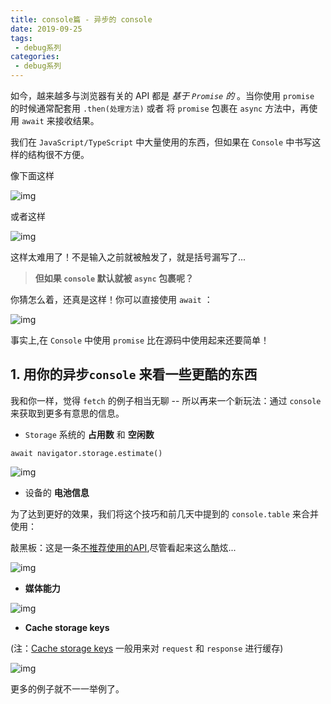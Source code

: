 ```yaml
---
title: console篇 - 异步的 console
date: 2019-09-25
tags: 
 - debug系列
categories: 
 - debug系列
---
```


如今，越来越多与浏览器有关的 API 都是 *基于 `Promise` 的* 。当你使用 `promise` 的时候通常配套用 `.then(处理方法)` 或者 将 `promise` 包裹在 `async` 方法中，再使用 `await` 来接收结果。

我们在 `JavaScript/TypeScript` 中大量使用的东西，但如果在 `Console` 中书写这样的结构很不方便。

像下面这样



![img](https://user-gold-cdn.xitu.io/2018/12/12/1679e0201c187733?imageView2/0/w/1280/h/960/format/webp/ignore-error/1)



或者这样



![img](https://user-gold-cdn.xitu.io/2018/12/12/1679e020118e0846?imageView2/0/w/1280/h/960/format/webp/ignore-error/1)



这样太难用了！不是输入之前就被触发了，就是括号漏写了...

> **但如果 `console` 默认就被 `async` 包裹呢？**

你猜怎么着，还真是这样！你可以直接使用 `await` ：



![img](https://user-gold-cdn.xitu.io/2018/12/12/1679e0201c5c5fd7?imageslim)



事实上,在 `Console` 中使用 `promise` 比在源码中使用起来还要简单！

## 1. 用你的异步`console` 来看一些更酷的东西

我和你一样，觉得 `fetch` 的例子相当无聊 -- 所以再来一个新玩法：通过 `console` 来获取到更多有意思的信息。

- `Storage` 系统的 **占用数** 和 **空闲数**

```
await navigator.storage.estimate()
```



![img](https://user-gold-cdn.xitu.io/2018/12/12/1679e02019dbfde7?imageView2/0/w/1280/h/960/format/webp/ignore-error/1)



- 设备的 **电池信息**

为了达到更好的效果，我们将这个技巧和前几天中提到的 `console.table` 来合并使用：

敲黑板：这是一条[不推荐使用的API](https://developer.mozilla.org/en-US/docs/Web/API/Battery_Status_API),尽管看起来这么酷炫...



![img](https://user-gold-cdn.xitu.io/2018/12/12/1679e09d64ce9285?imageView2/0/w/1280/h/960/format/webp/ignore-error/1)



- **媒体能力**



![img](https://user-gold-cdn.xitu.io/2018/12/12/1679e0201c6930dc?imageView2/0/w/1280/h/960/format/webp/ignore-error/1)



- **Cache storage keys**

(注：[Cache storage keys](https://developer.mozilla.org/en-US/docs/Web/API/CacheStorage) 一般用来对 `request` 和 `response` 进行缓存)



![img](https://user-gold-cdn.xitu.io/2018/12/12/1679e02015fb7bc3?imageView2/0/w/1280/h/960/format/webp/ignore-error/1)



更多的例子就不一一举例了。